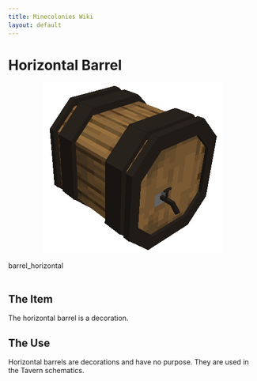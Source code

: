 ```yaml
---
title: Minecolonies Wiki
layout: default
---
```

# Horizontal Barrel  

<div class="infobox box text-center">
    <p style="text-align:center;"><img src="../../assets/images/items/barrel_horizontal.png" alt="Horizontal Barrel"></p>
    <recipe>barrel_horizontal</recipe>
</div>
<br>

## The Item

The horizontal barrel is a decoration.
<br>

## The Use

Horizontal barrels are decorations and have no purpose. They are used in the Tavern schematics.
